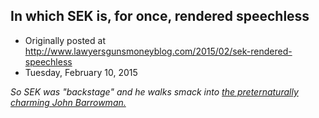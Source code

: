 ## In which SEK is, for once, rendered speechless

 * Originally posted at http://www.lawyersgunsmoneyblog.com/2015/02/sek-rendered-speechless
 * Tuesday, February 10, 2015

_So SEK was "backstage" and he walks smack into [the preternaturally charming John Barrowman.](http://tardis.wikia.com/wiki/Jack\_Harkness)_